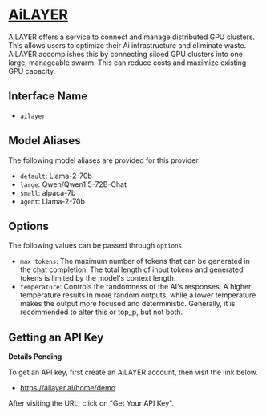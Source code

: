 # [AiLAYER](https://www.ailayer.ai)

AiLAYER offers a service to connect and manage distributed GPU clusters. This allows users to optimize their Ai infrastructure and eliminate waste. AiLAYER accomplishes this by connecting siloed GPU clusters into one large, manageable swarm. This can reduce costs and maximize existing GPU capacity.

## Interface Name

- `ailayer`


## Model Aliases

The following model aliases are provided for this provider. 

- `default`: Llama-2-70b
- `large`: Qwen/Qwen1.5-72B-Chat
- `small`: alpaca-7b
- `agent`: Llama-2-70b


## Options

The following values can be passed through `options`.

- `max_tokens`: The maximum number of tokens that can be generated in the chat completion. The total length of input tokens and generated tokens is limited by the model's context length.
- `temperature`: Controls the randomness of the AI's responses. A higher temperature results in more random outputs, while a lower temperature makes the output more focused and deterministic. Generally, it is recommended to alter this or top_p, but not both.


## Getting an API Key

**Details Pending**

To get an API key, first create an AiLAYER account, then visit the link below.

- https://ailayer.ai/home/demo

After visiting the URL, click on "Get Your API Key".
